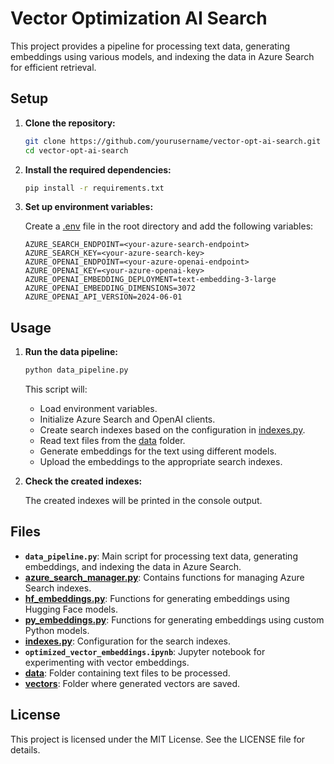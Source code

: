 # Vector Optimization AI Search

This project provides a pipeline for processing text data, generating embeddings using various models, and indexing the data in Azure Search for efficient retrieval.


## Setup

1. **Clone the repository:**

    ```sh
    git clone https://github.com/yourusername/vector-opt-ai-search.git
    cd vector-opt-ai-search
    ```

2. **Install the required dependencies:**

    ```sh
    pip install -r requirements.txt
    ```

3. **Set up environment variables:**

    Create a [.env](http://_vscodecontentref_/11) file in the root directory and add the following variables:

    ```env
    AZURE_SEARCH_ENDPOINT=<your-azure-search-endpoint>
    AZURE_SEARCH_KEY=<your-azure-search-key>
    AZURE_OPENAI_ENDPOINT=<your-azure-openai-endpoint>
    AZURE_OPENAI_KEY=<your-azure-openai-key>
    AZURE_OPENAI_EMBEDDING_DEPLOYMENT=text-embedding-3-large
    AZURE_OPENAI_EMBEDDING_DIMENSIONS=3072
    AZURE_OPENAI_API_VERSION=2024-06-01
    ```

## Usage

1. **Run the data pipeline:**

    ```sh
    python data_pipeline.py
    ```

    This script will:
    - Load environment variables.
    - Initialize Azure Search and OpenAI clients.
    - Create search indexes based on the configuration in [indexes.py](http://_vscodecontentref_/12).
    - Read text files from the [data](http://_vscodecontentref_/13) folder.
    - Generate embeddings for the text using different models.
    - Upload the embeddings to the appropriate search indexes.

2. **Check the created indexes:**

    The created indexes will be printed in the console output.

## Files

- **`data_pipeline.py`**: Main script for processing text data, generating embeddings, and indexing the data in Azure Search.
- **[azure_search_manager.py](http://_vscodecontentref_/14)**: Contains functions for managing Azure Search indexes.
- **[hf_embeddings.py](http://_vscodecontentref_/15)**: Functions for generating embeddings using Hugging Face models.
- **[py_embeddings.py](http://_vscodecontentref_/16)**: Functions for generating embeddings using custom Python models.
- **[indexes.py](http://_vscodecontentref_/17)**: Configuration for the search indexes.
- **`optimized_vector_embeddings.ipynb`**: Jupyter notebook for experimenting with vector embeddings.
- **[data](http://_vscodecontentref_/18)**: Folder containing text files to be processed.
- **[vectors](http://_vscodecontentref_/19)**: Folder where generated vectors are saved.

## License

This project is licensed under the MIT License. See the LICENSE file for details.